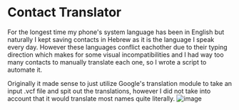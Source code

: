 # Contact Translator
For the longest time my phone's system language has been in English but naturally I kept saving contacts in Hebrew as it is the language I speak every day.
However these languages conflict eachother due to their typing direction which makes for some visual incompatibilities and I had way too many contacts to manually translate each one, so I wrote a script to automate it.

Originally it made sense to just utilize Google's translation module to take an input .vcf file and spit out the translations, however I did not take into account that it would translate most names quite literally.
![image](https://github.com/user-attachments/assets/d7b14c2f-ffb1-45fe-8db1-1ffce5c8cc22)
